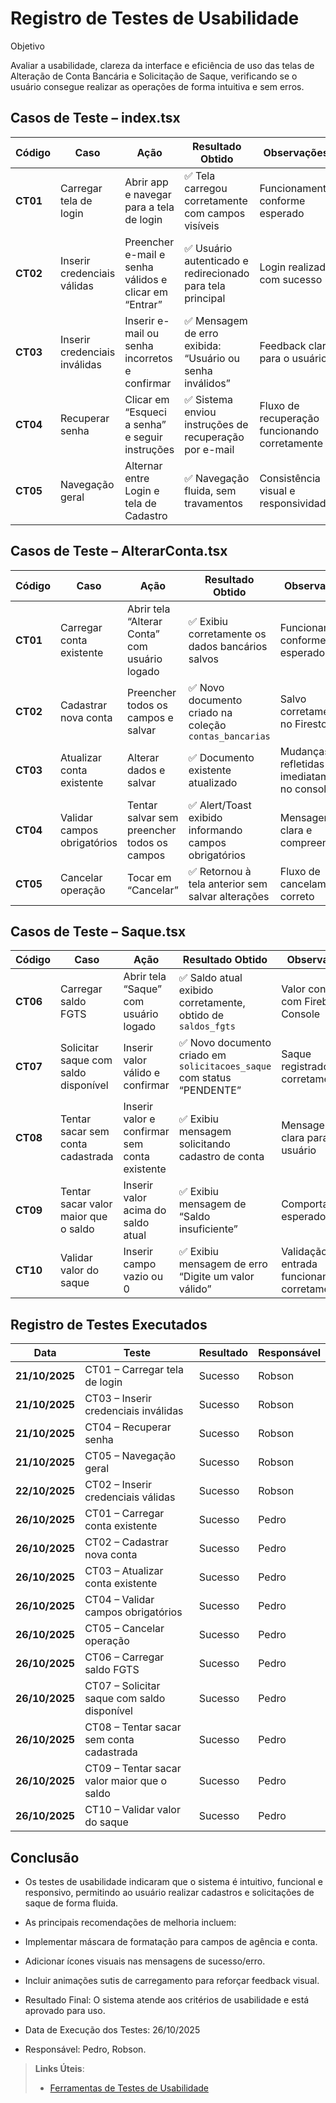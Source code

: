 # Registro de Testes de Usabilidade

Objetivo

Avaliar a usabilidade, clareza da interface e eficiência de uso das telas de Alteração de Conta Bancária e Solicitação de Saque, verificando se o usuário consegue realizar as operações de forma intuitiva e sem erros.

## Casos de Teste – index.tsx

| Código   | Caso                                | Ação                                           | Resultado Obtido                                      | Observações                                  |
| -------- | ----------------------------------- | --------------------------------------------- | ----------------------------------------------------- | -------------------------------------------- |
| **CT01** | Carregar tela de login               | Abrir app e navegar para a tela de login      | ✅ Tela carregou corretamente com campos visíveis    | Funcionamento conforme esperado              |
| **CT02** | Inserir credenciais válidas         | Preencher e-mail e senha válidos e clicar em “Entrar” | ✅ Usuário autenticado e redirecionado para tela principal | Login realizado com sucesso                  |
| **CT03** | Inserir credenciais inválidas       | Inserir e-mail ou senha incorretos e confirmar | ✅ Mensagem de erro exibida: “Usuário ou senha inválidos” | Feedback claro para o usuário                |
| **CT04** | Recuperar senha                      | Clicar em “Esqueci a senha” e seguir instruções | ✅ Sistema enviou instruções de recuperação por e-mail | Fluxo de recuperação funcionando corretamente |
| **CT05** | Navegação geral                      | Alternar entre Login e tela de Cadastro       | ✅ Navegação fluida, sem travamentos                  | Consistência visual e responsividade         |

## Casos de Teste – AlterarConta.tsx

| Código   | Caso                        | Ação                                          | Resultado Obtido                                      | Observações                                  |
| -------- | --------------------------- | --------------------------------------------- | ----------------------------------------------------- | -------------------------------------------- |
| **CT01** | Carregar conta existente    | Abrir tela “Alterar Conta” com usuário logado | ✅ Exibiu corretamente os dados bancários salvos       | Funcionamento conforme esperado              |
| **CT02** | Cadastrar nova conta        | Preencher todos os campos e salvar            | ✅ Novo documento criado na coleção `contas_bancarias` | Salvo corretamente no Firestore              |
| **CT03** | Atualizar conta existente   | Alterar dados e salvar                        | ✅ Documento existente atualizado                      | Mudanças refletidas imediatamente no console |
| **CT04** | Validar campos obrigatórios | Tentar salvar sem preencher todos os campos   | ✅ Alert/Toast exibido informando campos obrigatórios  | Mensagem clara e compreensível               |
| **CT05** | Cancelar operação           | Tocar em “Cancelar”                           | ✅ Retornou à tela anterior sem salvar alterações      | Fluxo de cancelamento correto                |


## Casos de Teste – Saque.tsx

| Código   | Caso                                 | Ação                                          | Resultado Obtido                                                      | Observações                                   |
| -------- | ------------------------------------ | --------------------------------------------- | --------------------------------------------------------------------- | --------------------------------------------- |
| **CT06** | Carregar saldo FGTS                  | Abrir tela “Saque” com usuário logado         | ✅ Saldo atual exibido corretamente, obtido de `saldos_fgts`           | Valor conferido com Firebase Console          |
| **CT07** | Solicitar saque com saldo disponível | Inserir valor válido e confirmar              | ✅ Novo documento criado em `solicitacoes_saque` com status “PENDENTE” | Saque registrado corretamente                 |
| **CT08** | Tentar sacar sem conta cadastrada    | Inserir valor e confirmar sem conta existente | ✅ Exibiu mensagem solicitando cadastro de conta                       | Mensagem clara para o usuário                 |
| **CT09** | Tentar sacar valor maior que o saldo | Inserir valor acima do saldo atual            | ✅ Exibiu mensagem de “Saldo insuficiente”                             | Comportamento esperado                        |
| **CT10** | Validar valor do saque               | Inserir campo vazio ou 0                      | ✅ Exibiu mensagem de erro “Digite um valor válido”                    | Validação de entrada funcionando corretamente |
                  

## Registro de Testes Executados

| Data           | Teste                                       | Resultado | Responsável |
| -------------- | ------------------------------------------- | --------- | ----------- |
| **21/10/2025** | CT01 – Carregar tela de login               | Sucesso   | Robson      |
| **21/10/2025** | CT03 – Inserir credenciais inválidas       | Sucesso   | Robson      |
| **21/10/2025** | CT04 – Recuperar senha                      | Sucesso   | Robson      |
| **21/10/2025** | CT05 – Navegação geral                      | Sucesso   | Robson      |
| **22/10/2025** | CT02 – Inserir credenciais válidas         | Sucesso   | Robson      |
| **26/10/2025** | CT01 – Carregar conta existente             | Sucesso   | Pedro       |
| **26/10/2025** | CT02 – Cadastrar nova conta                 | Sucesso   | Pedro       |
| **26/10/2025** | CT03 – Atualizar conta existente            | Sucesso   | Pedro       |
| **26/10/2025** | CT04 – Validar campos obrigatórios          | Sucesso   | Pedro       |
| **26/10/2025** | CT05 – Cancelar operação                    | Sucesso   | Pedro       |
| **26/10/2025** | CT06 – Carregar saldo FGTS                  | Sucesso   | Pedro       |
| **26/10/2025** | CT07 – Solicitar saque com saldo disponível | Sucesso   | Pedro       |
| **26/10/2025** | CT08 – Tentar sacar sem conta cadastrada    | Sucesso   | Pedro       |
| **26/10/2025** | CT09 – Tentar sacar valor maior que o saldo | Sucesso   | Pedro       |
| **26/10/2025** | CT10 – Validar valor do saque               | Sucesso   | Pedro       |



## Conclusão

- Os testes de usabilidade indicaram que o sistema é intuitivo, funcional e responsivo, permitindo ao usuário realizar cadastros e solicitações de saque de forma fluida.
- As principais recomendações de melhoria incluem:

- Implementar máscara de formatação para campos de agência e conta.

- Adicionar ícones visuais nas mensagens de sucesso/erro.

- Incluir animações sutis de carregamento para reforçar feedback visual.

- Resultado Final: O sistema atende aos critérios de usabilidade e está aprovado para uso.
- Data de Execução dos Testes: 26/10/2025
- Responsável: Pedro, Robson.
> **Links Úteis**:
> - [Ferramentas de Testes de Usabilidade](https://www.usability.gov/how-to-and-tools/resources/templates.html)
